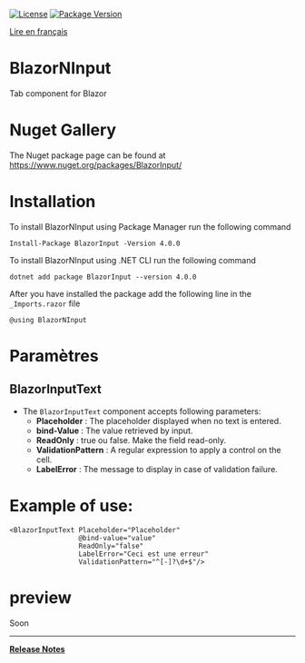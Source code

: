 [![License](https://img.shields.io/github/license/BlazorExtensions/Storage.svg?longCache=true&style=flat-square)](LICENSE)
[![Package Version](https://img.shields.io/badge/nuget-v4.0.0-blue.svg?longCache=true&style=flat-square)](https://www.nuget.org/packages/BlazorInput/)

[Lire en français](BlazorInput.md)

# BlazorNInput

Tab component for Blazor

# Nuget Gallery
The Nuget package page can be found at https://www.nuget.org/packages/BlazorInput/

# Installation

To install BlazorNInput using Package Manager run the following command 
```
Install-Package BlazorInput -Version 4.0.0
```
To install BlazorNInput using .NET CLI run the following command
```
dotnet add package BlazorInput --version 4.0.0
```

After you have installed the package add the following line in the ```_Imports.razor``` file
```
@using BlazorNInput
```

# Paramètres  
## BlazorInputText

- The ```BlazorInputText``` component accepts following parameters:
    -	**Placeholder** : The placeholder displayed when no text is entered.
    - **bind-Value** : The value retrieved by input.
    - **ReadOnly** : true ou false. Make the field read-only.
    - **ValidationPattern** : A regular expression to apply a control on the cell.
    - **LabelError** : The message to display in case of validation failure.


# Example of use:

```
<BlazorInputText Placeholder="Placeholder"
                 @bind-value="value"
                 ReadOnly="false"
                 LabelError="Ceci est une erreur"
                 ValidationPattern="^[-]?\d+$"/>
```

# preview
Soon
___
**[Release Notes](BlazorNInput_RELEASE_NOTE.md)** 

